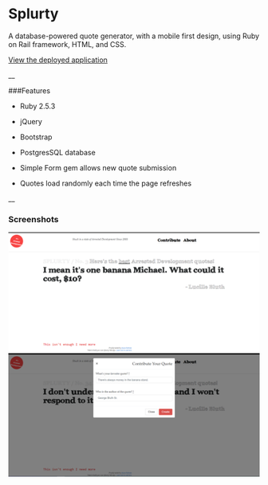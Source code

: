 # Splurty

A database-powered quote generator, with a mobile first design, using Ruby on Rail framework, HTML, and CSS.


[View the deployed application](http://splurty-alyssa-redman.herokuapp.com/)

__

###Features 

* Ruby 2.5.3 

* jQuery

* Bootstrap

* PostgresSQL database

* Simple Form gem allows new quote submission

* Quotes load randomly each time the page refreshes


__

### Screenshots
![Screenshot](app/assets/images/quote.png)
![Screenshot](app/assets/images/contribute.png)